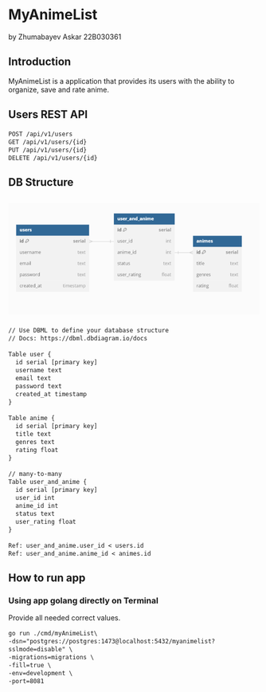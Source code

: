 # MyAnimeList

by Zhumabayev Askar 22B030361

## Introduction

MyAnimeList is a application that provides its users with the ability to organize, save and rate anime.

## Users REST API

```
POST /api/v1/users
GET /api/v1/users/{id}
PUT /api/v1/users/{id}
DELETE /api/v1/users/{id}
```

## DB Structure

## ![db_schema](assets/images/db_schema.png)

```
// Use DBML to define your database structure
// Docs: https://dbml.dbdiagram.io/docs

Table user {
  id serial [primary key]
  username text
  email text
  password text
  created_at timestamp
}

Table anime {
  id serial [primary key]
  title text
  genres text
  rating float
}

// many-to-many
Table user_and_anime {
  id serial [primary key]
  user_id int
  anime_id int
  status text
  user_rating float
}

Ref: user_and_anime.user_id < users.id
Ref: user_and_anime.anime_id < animes.id
```

## How to run app

### Using app golang directly on Terminal

Provide all needed correct values.

```shell
go run ./cmd/myAnimeList\
-dsn="postgres://postgres:1473@localhost:5432/myanimelist?sslmode=disable" \
-migrations=migrations \
-fill=true \
-env=development \
-port=8081
```
